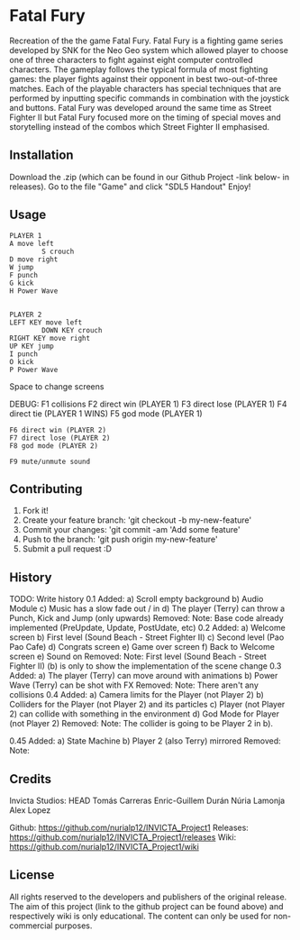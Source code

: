 ﻿# Fatal Fury
Recreation of the the game Fatal Fury.
Fatal Fury is a fighting game series developed by SNK for the Neo Geo system which allowed player to choose one of three characters to fight against eight computer controlled characters.
The gameplay follows the typical formula of most fighting games: 
the player fights against their opponent in best two-out-of-three matches. 
Each of the playable characters has special techniques that are performed by inputting specific commands in combination with the joystick and buttons. 
Fatal Fury was developed around the same time as Street Fighter II but Fatal Fury focused more on the timing of special moves and storytelling instead of the combos which Street Fighter II emphasised.


## Installation
Download the .zip (which can be found in our Github Project -link below- in releases).
Go to the file "Game" and click "SDL5 Handout"
Enjoy!


## Usage

	PLAYER 1
	A move left
			S crouch
	D move right
	W jump
	F punch
	G kick
	H Power Wave
	

	PLAYER 2
	LEFT KEY move left
			DOWN KEY crouch
	RIGHT KEY move right
	UP KEY jump
	I punch
	O kick
	P Power Wave
	
Space to change screens


DEBUG:
	F1 collisions
	F2 direct win (PLAYER 1)
	F3 direct lose (PLAYER 1)
	F4 direct tie (PLAYER 1 WINS)
	F5 god mode (PLAYER 1)

	F6 direct win (PLAYER 2)
	F7 direct lose (PLAYER 2)
	F8 god mode (PLAYER 2)

	F9 mute/unmute sound




## Contributing
1. Fork it!
2. Create your feature branch: 'git checkout -b my-new-feature'
3. Commit your changes: 'git commit -am 'Add some feature'
4. Push to the branch: 'git push origin my-new-feature'
5. Submit a pull request :D


## History
TODO: Write history
0.1
	Added:
		a) Scroll empty background
		b) Audio Module
		c) Music has a slow fade out / in
		d) The player (Terry) can throw a Punch, Kick and Jump (only upwards)
	Removed:
	Note: Base code already implemented (PreUpdate, Update, PostUdate, etc)
0.2
	Added:
		a) Welcome screen
		b) First level (Sound Beach - Street Fighter II)
		c) Second level (Pao Pao Cafe)
		d) Congrats screen
		e) Game over screen
		f) Back to Welcome screen
		e) Sound on
	Removed:
	Note: First level (Sound Beach - Street Fighter II) (b) is only to show the implementation of the scene change
0.3
	Added:
		a) The player (Terry) can move around with animations
		b) Power Wave (Terry) can be shot with FX
	Removed:
	Note: There aren't any collisions
0.4 
	Added:
		a) Camera limits for the Player (not Player 2)
		b) Colliders for the Player (not Player 2) and its particles
		c) Player (not Player 2) can collide with something in the environment 
		d) God Mode for Player (not Player 2)
	Removed:
	Note: The collider is going to be Player 2 in b).

0.45 
	Added:
		a) State Machine
		b) Player 2 (also Terry) mirrored
	Removed:
	Note: 


## Credits
Invicta Studios:
HEAD
Tomás Carreras
Enric-Guillem Durán
Núria Lamonja
Alex Lopez

Github: https://github.com/nurialp12/INVICTA_Project1
Releases: https://github.com/nurialp12/INVICTA_Project1/releases
Wiki: https://github.com/nurialp12/INVICTA_Project1/wiki


## License
All rights reserved to the developers and publishers of the original release. 
The aim of this project (link to the github project can be found above) and respectively wiki is only educational. 
The content can only be used for non-commercial purposes.

